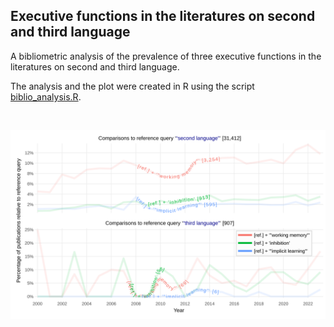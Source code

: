 ## Executive functions in the literatures on second and third language

A bibliometric analysis of the prevalence of three executive functions in the literatures on second and third language.

The analysis and the plot were created in R using the script [biblio_analysis.R](https://github.com/pablobernabeu/L2_L3_EF/blob/main/biblio_analysis.R).

<br>

![plot_L2_L3_EF](https://raw.githubusercontent.com/pablobernabeu/L2_L3_EF/main/plot_L2_L3_EF.svg)
